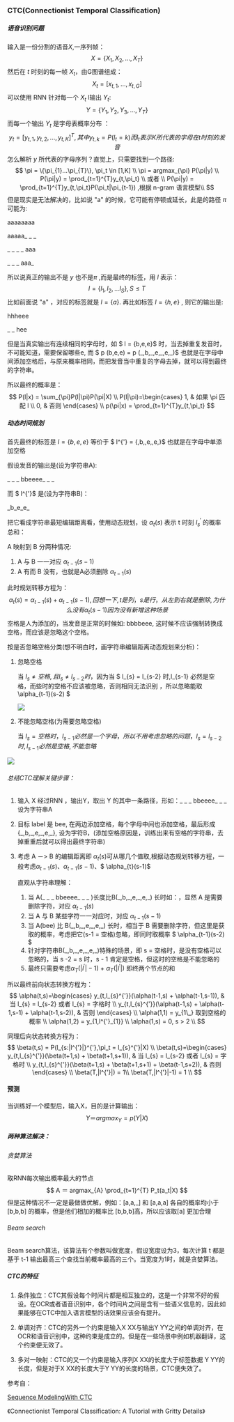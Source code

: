 ### CTC(Connectionist Temporal Classification)

##### 语音识别问题

输入是一份分割的语音$X$,一序列帧：
$$
X = \{X_1,X_2,...,X_T\}
$$
然后在 $t$  时刻的每一帧 $X_t$，由G图谱组成：
$$
X_t = [x_{t,1},...,x_{t,G}]
$$
可以使用 RNN 针对每一个 $X_t$ l输出 $Y_t$:
$$
Y = \{Y_1,Y_2,Y_3,...,Y_T\}
$$
而每一个输出 $Y_t$ 是字母表概率分布 ：
$$
y_t = [y_{t,1},y_{t,2},...,y_{t,K}]^T,其中 y_{t,k} = P(l_{t} = k) 而 l_t 表示K所代表的字母在 t 时刻的发音
$$
怎么解析 $y$ 所代表的字母序列？直觉上，只需要找到一个路径:
$$
\pi = \{\pi_{1}...\pi_{T}\}, \pi_t \in [1,K] \\
\pi = argmax_{\pi} P(\pi|y) \\ 
P(\pi|y) = \prod_{t=1}^{T}y_{t,\pi_t} \\ 
或者 \\
P(\pi|y) = \prod_{t=1}^{T}y_{t,\pi_t}P(\pi_t|\pi_{t-1}) ,根据 n-gram 语言模型\\ 
$$
但是现实是无法解决的，比如说 "a" 的时候，它可能有停顿或延长，此是的路径 $\pi$ 可能为:

aaaaaaaa

aaaaa_ _ _ 

_ _ _ _ aaa

_ _ _ aaa_

所以说真正的输出不是  $y$ 也不是$\pi$ ,而是最终的标签，用 $l$ 表示：
$$
l = \{l_1,l_2,...l_S\}, S \le T
$$
 比如前面说 "a" ，对应的标签就是 $l = \{a\}$. 再比如标签 $l = \{h,e\}$ , 则它的输出是:

hhheee

_ _ hee

但是当真实输出有连续相同的字母时，如 $ l = \{b,e,e\}$ 时，当去掉重复发音时，不可能知道，需要保留哪些e, 而 $ p (b,e,e) = p (\_,b,\_,e,\_,e,\_)$ 也就是在字母中间添加空格后，与原来概率相同，而把发音当中重复的字母去掉，就可以得到最终的字符串。

所以最终的概率是：
$$
P(l|x) = \sum_{\pi}P(l|\pi)P(\pi|X) \\ 
P(l|\pi)=\begin{cases} 
		1, & 如果 \pi 匹配 l \\ 
		0, & 否则 
	\end{cases} \\
	p(\pi|x) = \prod_{t=1}^{T}y_{t,\pi_t}
$$

##### 动态时间规划

首先最终的标签是  $l = \{b,e,e\}$ 等价于 $ l^{'} = \{,b,,e,,e,\}$ 也就是在字母中单添加空格

假设发音的输出是(设为字符串A): 

_ _ _ bbeeee_ _ _ 

而  $ l^{'}$ 是(设为字符串B)：

\_b\_e\_e\_

把它看成字符串最短编辑距离看，使用动态规划，设 $\alpha_{t}(s)$  表示 t 时刻 $l^{'}_{s}$ 的概率总和：

A 映射到 B 分两种情况:

1. A 与 B 一一对应 $\alpha_{t-1}(s-1)​$
2. A 有而 B 没有，也就是A必须删除 $\alpha_{t-1}(s)​$

此时规划转移方程为：
$$
\alpha_{t}(s) = \alpha_{t-1}(s) + \alpha_{t-1}(s-1) , 回想一下,t 是列，s 是行，从左到右就是删除,为什么没有 \alpha_{t}(s-1)因为没有新增这种场景
$$
 空格是人为添加的，当发音是正常的时候如: bbbbeee, 这时候不应该强制转换成空格，而应该是忽略这个空格。

按是否忽略空格分类(想不明白时，画字符串编辑距离动态规划来分析)：

1. 忽略空格

   当 $l_{s} \neq 空格,且 l_{s} \neq l_{s-2} 时 ​$，因为当 $ l_{s} = l_{s-2} 时,l_{s-1} 必然是空格，而些时的空格不应该被忽略，否则相同无法识别 ，所以忽略能取 \alpha_{t-1}(s-2) ​$

   ![](img/cost_regular.svg)

2. 不能忽略空格(为需要忽略空格)

   当 $l_{s} = 空格时，l_{s-1} 必然是一个字母，所以不用考虑忽略的问题，l_{s} = l_{s-2} 时,l_{s-1} 必然是空格,不能忽略 ​$

![](img/cost_no_skip.svg)



###### 总结CTC理解关键步骤：

1. 输入 X 经过RNN ，输出Y，取出 Y 的其中一条路径，形如：\_ \_ \_ bbeeee\_ \_ \_  设为字符串A

2. 目标 label 是 bee, 在两边添加空格，每个字母中间也添加空格，最后形成 {\_,b,\_,e,\_,e,\_}, 设为字符B，(添加空格原因是，训练出来有空格的字符串，去掉重重后就可以得出最终字符串)

3. 考虑 A －> B 的编辑距离即 $\alpha_t(s)​$  可从哪几个值取,根据动态规划转移方程，一般考虑$\alpha_{t-1}(s)  ​$、$\alpha_{t-1}(s-1)​$、$ \alpha_{t}(s-1)​$

   直观从字符串理解：

   1. 当 A(_ \_ \_ bbeeee\_ \_ \_ )长度比B(\_,b,\_,e,\_,e,\_) 长时如：，显然 A 是需要删除字符，对应 $\alpha_{t-1}(s)  ​$
   2. 当 A 与 B 某些字符一一对应时，对应 $\alpha_{t-1}(s-1)​$
   3. 当 A(bee) 比 B(\_,b,\_,e,\_,e,\_) 长时，相当于 B 需要删除字符，但这里是获取的概率，考虑把它(s-1 = 空格)忽略，即同时取概率 $ \alpha_{t-1}(s-2)​$
   4. 针对字符串B(\_,b,\_,e,\_,e,\_)特殊的场景，即 s = 空格时，是没有空格可以忽略的，当 s -2 = s 时，s - 1 肯定是空格，但这时的空格是不能忽略的
   5. 最终只需要考虑$\alpha_{T}(| l^{'}| - 1)$ + $\alpha_{T}(| l^{'}|)$ 即终两个节点的和

所以最终前向状态转换方程为：
$$
\alpha(t,s)=\begin{cases} 
		y_{t,l_{s}^{'}}(\alpha(t-1,s) + \alpha(t-1,s-1)), & 当 l_{s} = l_{s-2} 或者 l_{s} = 字格时 \\ 
		y_{t,l_{s}^{'}}(\alpha(t-1,s) + \alpha(t-1,s-1) + \alpha(t-1,s-2)), & 否则 
	\end{cases} \\
	\alpha(1,1) = y_{1\_} 取到空格的概率 \\
	\alpha(1,2) = y_{1,l^{'}_{1}} \\
	\alpha(1,s) = 0, s > 2 \\
$$

同理后向状态转换方程为：
$$
\beta(t,s) = P(l_{s:|l^{'}|}^{'},\pi_t = l_{s}^{'}|X)  \\
\beta(t,s)=\begin{cases} 
		y_{t,l_{s}^{'}}(\beta(t+1,s) + \beta(t+1,s+1)), & 当 l_{s} = l_{s-2} 或者 l_{s} = 字格时 \\ 
		y_{t,l_{s}^{'}}(\beta(t+1,s) + \beta(t+1,s+1) + \beta(t-1,s+2)), & 否则 
	\end{cases} \\
	\beta(T,|l^{'}|) = 1\\
	\beta(T,|l^{'}|-1) = 1 \\
$$


#### 预测

当训练好一个模型后，输入X，目的是计算输出：
$$
Y ＝ argmax_{Y} = p(Y|X)
$$

##### 两种算法解决：

###### 贪婪算法

取RNN每次输出概率最大的节点
$$
A ＝ argmax_{A} \prod_{t=1}^{T} P_t(a_t|X)
$$
但是这种情况不一定是最做做优解，例如：[a,a,_] 和 [a,a,a] 各自的概率均小于 [b,b,b] 的概率，但是他们相加的概率比 [b,b,b]高，所以应该取[a] 更加合理

###### Beam search 

Beam search算法，该算法有个参数叫做宽度，假设宽度设为3，每次计算 t 都是基于 t-1 输出最高三个查找当前概率最高的三个。当宽度为1时，就是贪婪算法。

##### CTC的特征

1. 条件独立：CTC其假设每个时间片都是相互独立的，这是一个非常不好的假设。在OCR或者语音识别中，各个时间片之间是含有一些语义信息的，因此如果能够在CTC中加入语言模型的话效果应该会有提升。

2. 单调对齐：CTC的另外一个约束是输入X XX与输出Y YY之间的单调对齐，在OCR和语音识别中，这种约束是成立的。但是在一些场景中例如机器翻译，这个约束便无效了。

3. 多对一映射：CTC的又一个约束是输入序列X XX的长度大于标签数据 Y YY的长度，但是对于X XX的长度大于Y YY的长度的场景，CTC便失效了。

参考自：

[Sequence ModelingWith CTC](https://distill.pub/2017/ctc/)

《Connectionist Temporal Classification: A Tutorial with Gritty Details》